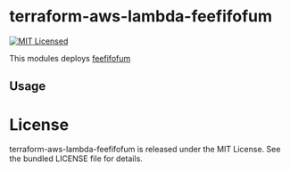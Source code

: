terraform-aws-lambda-feefifofum
=========

[![MIT Licensed](https://img.shields.io/badge/license-MIT-green.svg)](https://tldrlegal.com/license/mit-license)

This modules deploys [feefifofum](https://github.com/akerl/feefifofum)

## Usage

# License

terraform-aws-lambda-feefifofum is released under the MIT License. See the bundled LICENSE file for details.
